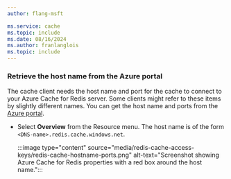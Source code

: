 ```yaml
---
author: flang-msft

ms.service: cache
ms.topic: include
ms.date: 08/16/2024
ms.author: franlanglois
ms.topic: include
---
```


### Retrieve the host name from the Azure portal

The cache client needs the host name and port for the cache to connect to your Azure Cache for Redis server. Some clients might refer to these items by slightly different names. You can get the host name and ports from the [Azure portal](https://portal.azure.com).

- Select **Overview** from the Resource menu. The host name is of the form `<DNS-name>.redis.cache.windows.net`.

  :::image type="content" source="media/redis-cache-access-keys/redis-cache-hostname-ports.png" alt-text="Screenshot showing Azure Cache for Redis properties with a red box around the host name.":::
